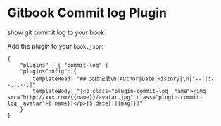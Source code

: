 Gitbook Commit log Plugin
==============

show git commit log to your book.

Add the plugin to your `book.json`:

```
{
	"plugins" : [ "commit-log" ]
	"pluginsConfig": {
		templateHead: "## 文档记录\n|Author|Date|History|\n|:--:|:--:|:--:|"
		templateBody: "|<p class="plugin-commit-log__name"><img src="http://xxx.com/{{name}}/avatar.jpg" class="plugin-commit-log__avatar">{{name}}</p>|${date}|{{msg}}|"
	}
}		
```